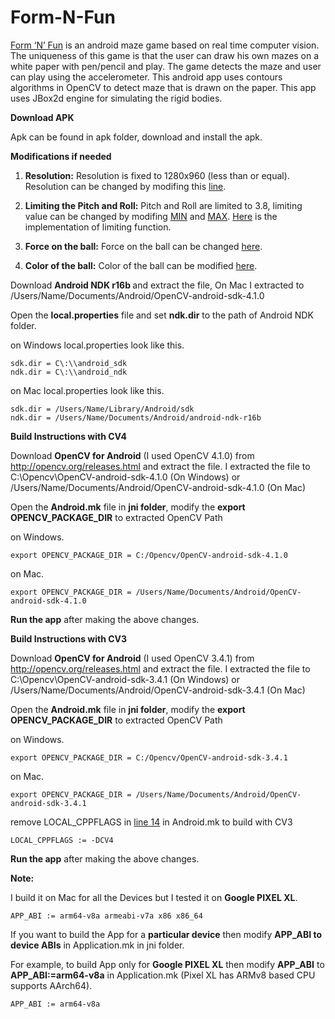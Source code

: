 # Form-N-Fun
[Form ‘N’ Fun](https://experiments.withgoogle.com/form-n-fun) is an android maze game based on real time computer vision. The uniqueness of this game is that the user can draw his own mazes on a white paper with pen/pencil and play. The game detects the maze and user can play using the accelerometer. This android app uses contours algorithms in OpenCV to detect maze that is drawn on the paper. This app uses JBox2d engine for simulating the rigid bodies.



<b>Download APK</b>

Apk can be found in apk folder, download and install the apk.

<b>Modifications if needed</b>
1) <b>Resolution:</b> Resolution is fixed to 1280x960 (less than or equal). Resolution can be changed by modifing this [line](https://github.com/Rohithkvsp/Form-N-Fun/blob/master/app/src/main/java/com/formfun/MainActivity.java#L284).

2) <b>Limiting the Pitch and Roll:</b> Pitch and Roll are limited to 3.8, limiting value can be changed by modifing [MIN](https://github.com/Rohithkvsp/Form-N-Fun/blob/master/app/src/main/java/com/formfun/graphics/GraphicThread.java#L43) and [MAX](https://github.com/Rohithkvsp/Form-N-Fun/blob/master/app/src/main/java/com/formfun/graphics/GraphicThread.java#L44). [Here](https://github.com/Rohithkvsp/Form-N-Fun/blob/master/app/src/main/java/com/formfun/graphics/GraphicThread.java#L69) is the implementation of limiting function.

3) <b>Force on the ball:</b> Force on the ball can be changed [here](https://github.com/Rohithkvsp/Form-N-Fun/blob/master/app/src/main/java/com/formfun/graphics/Ball.java#L69).

4) <b>Color of the ball:</b> Color of the ball can be modified [here](https://github.com/Rohithkvsp/Form-N-Fun/blob/master/app/src/main/java/com/formfun/graphics/Ball.java#L57).


Download <b> Android NDK r16b </b> and extract the file, On Mac I extracted to /Users/Name/Documents/Android/OpenCV-android-sdk-4.1.0

Open the <b>local.properties</b> file and set <b>ndk.dir</b> to the path of Android NDK folder.

on Windows local.properties look like this.

    sdk.dir = C\:\\android_sdk
    ndk.dir = C\:\\android_ndk

on Mac local.properties look like this.

    sdk.dir = /Users/Name/Library/Android/sdk
    ndk.dir = /Users/Name/Documents/Android/android-ndk-r16b

<b>Build Instructions with CV4 </b>

Download <b>OpenCV for Android</b> (I used OpenCV 4.1.0) from http://opencv.org/releases.html and extract the file. I extracted the file to C:\Opencv\OpenCV-android-sdk-4.1.0 (On Windows) or /Users/Name/Documents/Android/OpenCV-android-sdk-4.1.0 (On Mac)


Open the <b>Android.mk</b> file in <b>jni folder</b>, modify the <b>export OPENCV_PACKAGE_DIR</b> to extracted OpenCV Path

on Windows. 
    
    export OPENCV_PACKAGE_DIR = C:/Opencv/OpenCV-android-sdk-4.1.0

on Mac. 

    export OPENCV_PACKAGE_DIR = /Users/Name/Documents/Android/OpenCV-android-sdk-4.1.0
    
<b>Run the app</b> after making the above changes.


<b>Build Instructions with CV3 </b>

Download <b>OpenCV for Android</b> (I used OpenCV 3.4.1) from http://opencv.org/releases.html and extract the file. I extracted the file to C:\Opencv\OpenCV-android-sdk-3.4.1 (On Windows) or /Users/Name/Documents/Android/OpenCV-android-sdk-3.4.1 (On Mac)


Open the <b>Android.mk</b> file in <b>jni folder</b>, modify the <b>export OPENCV_PACKAGE_DIR</b> to extracted OpenCV Path

on Windows. 
    
    export OPENCV_PACKAGE_DIR = C:/Opencv/OpenCV-android-sdk-3.4.1

on Mac. 

    export OPENCV_PACKAGE_DIR = /Users/Name/Documents/Android/OpenCV-android-sdk-3.4.1
    
remove LOCAL_CPPFLAGS in [line 14](https://github.com/Rohithkvsp/Form-N-Fun/blob/43dea5c6e01c70f79c20ed3d5745a934a796658e/app/src/main/jni/Android.mk#L14) in Android.mk to build with CV3

    LOCAL_CPPFLAGS := -DCV4

<b>Run the app</b> after making the above changes.

<b>Note:</b>

I build it on Mac for all the Devices but I tested it on <b>Google PIXEL XL</b>.
    
    APP_ABI := arm64-v8a armeabi-v7a x86 x86_64

If you want to build the App for a <b>particular device</b> then modify <b>APP_ABI to device ABIs</b> in Application.mk in jni folder.

For example, to build App only for <b>Google PIXEL XL</b> then modify <b>APP_ABI</b> to <b>APP_ABI:=arm64-v8a</b> in Application.mk (Pixel XL has ARMv8 based CPU supports AArch64).

    APP_ABI := arm64-v8a

